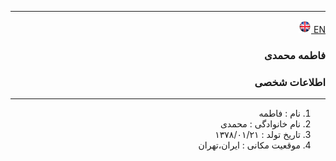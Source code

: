 
---
[EN](resume-EN.md)<a class="pt-trigger" href="resume-EN" data-animation="62"> <img src="img/en.png" width="20" height="20"/></a>

<style type="text/css">
body{
 direction:rtl;
}
</style>
### فاطمه محمدی

### اطلاعات شخصی

---
<ol>
 <li> نام : فاطمه</li>
 <li> نام خانوادگی : محمدی</li>
 <li> تاریخ تولد : ۱۳۷۸/۰۱/۲۱</li>
 <li> موقعیت مکانی : ایران،تهران</li>
</ol>
